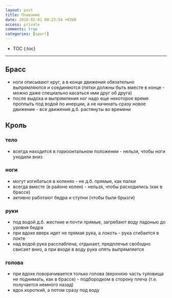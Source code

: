 ```yaml
---
layout: post
title: Плавание
date: 2018-02-01 00:23:54 +0300
access: private
comments: true
categories: [sport]
---
```


<!-- more -->

* TOC
{:toc}
<hr>

Брасс
-----

- ноги описывают круг, а в конце движения обязательно выпрямляются и соединяются
  (пятки должны быть вместе в конце - можно даже специально касаться ими друг
  об друга)
- после выдоха и выпрямления ног надо еще некоторое время проплыть под водой
  по инерции, а не начинать сразу новое движение - все движения д.б. растянуты
  во времени

Кроль
-----

### тело

- всегда находится в горизонтальном положении - нельзя, чтобы ноги уходили вниз

### ноги

- могут изгибаться в коленях - не д.б. прямые, как палки
- всегда вместе (в районе колен) - нельзя, чтобы расходились (как в брассе)
- активно работают бедра и ступни (чтобы были брызги)

### руки

- под водой д.б. жесткие и почти прямые, загребают воду ладонью до уровня бедра
- при вдохе вверх идет не прямая рука, а локоть - рука сгибается в локте
- над водой рука расслаблена, отдыхает, предплечье свободно свисает вниз, а при
  входе в воду рука опять выпрямляется

### голова

- при вдохе поворачивается только голова (верхнюю часть туловища не поднимать,
  как в брассе) - подбородком в сторону плеча (т.е. получается немного назад)
- вдох короткий, а потом сразу под воду
